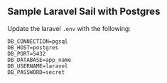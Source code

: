 ## Sample Laravel Sail with Postgres

Update the laravel `.env` with the following:

```
DB_CONNECTION=pgsql
DB_HOST=postgres
DB_PORT=5432
DB_DATABASE=app_name
DB_USERNAME=laravel
DB_PASSWORD=secret
```